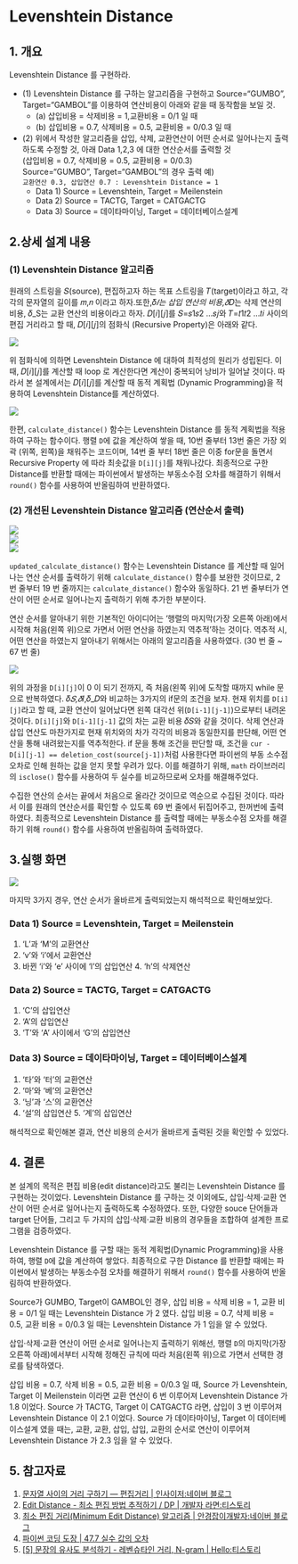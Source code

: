 # Levenshtein Distance

## 1. 개요

Levenshtein Distance 를 구현하라.

- (1) Levenshtein Distance 를 구하는 알고리즘을 구현하고 Source=“GUMBO”, Target=“GAMBOL”를 이용하여 연산비용이 아래와 같을 때 동작함을 보일 것.
  - (a) 삽입비용 = 삭제비용 = 1,교환비용 = 0/1 일 때
  - (b) 삽입비용 = 0.7, 삭제비용 = 0.5, 교환비용 = 0/0.3 일 때
- (2) 위에서 작성한 알고리즘을 삽입, 삭제, 교환연산이 어떤 순서로 일어나는지 출력하도록 수정할 것, 아래 Data 1,2,3 에 대한 연산순서를 출력할 것 <br>(삽입비용 = 0.7, 삭제비용 = 0.5, 교환비용 = 0/0.3) <br>Source=“GUMBO”, Target=“GAMBOL”의 경우 출력 예) <br>`교환연산 0.3, 삽입연산 0.7 : Levenshtein Distance = 1`
  - Data 1) Source = Levenshtein, Target = Meilenstein
  - Data 2) Source = TACTG, Target = CATGACTG
  - Data 3) Source = 데이타마이닝, Target = 데이터베이스설계

## 2.상세 설계 내용

### (1) Levenshtein Distance 알고리즘

원래의 스트링을 𝑆(source), 편집하고자 하는 목표 스트링을 𝑇(target)이라고 하고, 각각의 문자열의 길이를 𝑚,𝑛 이라고 하자.또한,𝛿*𝐼는 삽입 연산의 비용,𝛿*𝐷는 삭제 연산의 비용, 𝛿_S는 교환 연산의 비용이라고 하자. 𝐷[𝑖][𝑗]를 𝑆=𝑠1𝑠2 ...𝑠𝑗와 𝑇=𝑡1𝑡2 ...𝑡𝑖 사이의 편집 거리라고 할 때, 𝐷[𝑖][𝑗]의 점화식 (Recursive Property)은 아래와 같다.

![](img/recursive_property.png)

위 점화식에 의하면 Levenshtein Distance 에 대하여 최적성의 원리가 성립된다. 이 때, 𝐷[𝑖][𝑗]를 계산할 때 loop 로 계산한다면 계산이 중복되어 낭비가 일어날 것이다. 따라서 본 설계에서는 𝐷[𝑖][𝑗]를 계산할 때 동적 계획법 (Dynamic Programming)을 적용하여 Levenshtein Distance를 계산하였다.

![](img/calculate_distance.png)

한편, `calculate_distance()` 함수는 Levenshtein Distance 를 동적 계획법을 적용하여 구하는 함수이다. 행렬 `D`에 값을 계산하여 쌓을 때, 10번 줄부터 13번 줄은 가장 외곽 (위쪽, 왼쪽)을 채워주는 코드이며, 14번 줄 부터 18번 줄은 이중 for문을 돌면서 Recursive Property 에 따라 최솟값을 `D[i][j]`를 채워나갔다. 최종적으로 구한 Distance를 반환할 때에는 파이썬에서 발생하는 부동소수점 오차를 해결하기 위해서 `round()` 함수를 사용하여 반올림하여 반환하였다.

### (2) 개선된 Levenshtein Distance 알고리즘 (연산순서 출력)

![](img/updated1.png)<br>
![](img/updated2.png)<br>
![](img/updated3.png)<br>

`updated_calculate_distance()` 함수는 Levenshtein Distance 를 계산할 때 일어나는 연산 순서를 출력하기 위해 `calculate_distance()` 함수를 보완한 것이므로, 2 번 줄부터 19 번 줄까지는 `calculate_distance()` 함수와 동일하다. 21 번 줄부터가 연산이 어떤 순서로 일어나는지 출력하기 위해 추가한 부분이다.

연산 순서를 알아내기 위한 기본적인 아이디어는 ‘행렬의 마지막(가장 오른쪽 아래)에서 시작해 처음(왼쪽 위)으로 가면서 어떤 연산을 하였는지 역추적’하는 것이다. 역추적 시, 어떤 연산을 하였는지 알아내기 위해서는 아래의 알고리즘을 사용하였다. (30 번 줄 ~ 67 번 줄)

![](img/algo.png)

위의 과정을 `D[i][j]`이 0 이 되기 전까지, 즉 처음(왼쪽 위)에 도착할 때까지 while 문으로 반복하였다. 𝛿*𝑆,𝛿*𝐼,𝛿_𝐷와 비교하는 3가지의 if문의 조건을 보자. 현재 위치를 `D[i][j]`라고 할 때, 교환 연산이 일어났다면 왼쪽 대각선 위(`D[i-1][j-1]`)으로부터 내려온 것이다. `D[i][j]`와 `D[i-1][j-1]` 값의 차는 교환 비용 𝛿𝑆와 같을 것이다. 삭제 연산과 삽입 연산도 마찬가지로 현재 위치와의 차가 각각의 비용과 동일한지를 판단해, 어떤 연산을 통해 내려왔는지를 역추적한다. if 문을 통해 조건을 판단할 때, 조건을 `cur - D[i][j-1] == deletion_cost(source[j-1])`처럼 사용한다면 파이썬의 부동 소수점 오차로 인해 원하는 값을 얻지 못할 우려가 있다. 이를 해결하기 위해, `math` 라이브러리의 `isclose()` 함수를 사용하여 두 실수를 비교하므로써 오차를 해결해주었다.

수집한 연산의 순서는 끝에서 처음으로 올라간 것이므로 역순으로 수집된 것이다. 따라서 이를 원래의 연산순서를 확인할 수 있도록 69 번 줄에서 뒤집어주고, 한꺼번에 출력하였다. 최종적으로 Levenshtein Distance 를 출력할 때에는 부동소수점 오차를 해결하기 위해 `round()` 함수를 사용하여 반올림하여 출력하였다.

## 3.실행 화면

![](img/result.png)

마지막 3가지 경우, 연산 순서가 올바르게 출력되었는지 해석적으로 확인해보았다.

### Data 1) Source = Levenshtein, Target = Meilenstein

1. ‘L’과 ‘M’의 교환연산
2. ‘v’와 ‘i’에서 교환연산
3. 바뀐 ‘i’와 ‘e’ 사이에 ‘l’의 삽입연산 4. ‘h’의 삭제연산

### Data 2) Source = TACTG, Target = CATGACTG

1. ‘C’의 삽입연산
2. ‘A’의 삽입연산
3. ‘T’와 ‘A’ 사이에서 ‘G’의 삽입연산

### Data 3) Source = 데이타마이닝, Target = 데이터베이스설계

1. ‘타’와 ‘터’의 교환연산
2. ‘마’와 ‘베’의 교환연산
3. ‘닝’과 ‘스’의 교환연산
4. ‘설’의 삽입연산 5. ‘계’의 삽입연산

해석적으로 확인해본 결과, 연산 비용의 순서가 올바르게 출력된 것을 확인할 수 있었다.

## 4. 결론

본 설계의 목적은 편집 비용(edit distance)라고도 불리는 Levenshtein Distance 를 구현하는 것이었다. Levenshtein Distance 를 구하는 것 이외에도, 삽입·삭제·교환 연산이 어떤 순서로 일어나는지 출력하도록 수정하였다. 또한, 다양한 souce 단어들과 target 단어들, 그리고 두 가지의 삽입·삭제·교환 비용의 경우들을 조합하여 설계한 프로그램을 검증하였다.

Levenshtein Distance 를 구할 때는 동적 계획법(Dynamic Programming)을 사용하여, 행렬 `D`에 값을 계산하여 쌓았다. 최종적으로 구한 Distance 를 반환할 때에는 파이썬에서 발생하는 부동소수점 오차를 해결하기 위해서 `round()` 함수를 사용하여 반올림하여 반환하였다.

Source가 GUMBO, Target이 GAMBOL인 경우, 삽입 비용 = 삭제 비용 = 1, 교환 비용 = 0/1 일 때는 Levenshtein Distance 가 2 였다. 삽입 비용 = 0.7, 삭제 비용 = 0.5, 교환 비용 = 0/0.3 일 때는 Levenshtein Distance 가 1 임을 알 수 있었다.

삽입·삭제·교환 연산이 어떤 순서로 일어나는지 출력하기 위해선, 행렬 `D`의 마지막(가장 오른쪽 아래)에서부터 시작해 정해진 규칙에 따라 처음(왼쪽 위)으로 가면서 선택한 경로를 탐색하였다.

삽입 비용 = 0.7, 삭제 비용 = 0.5, 교환 비용 = 0/0.3 일 때, Source 가 Levenshtein, Target 이 Meilenstein 이라면 교환 연산이 6 번 이루어져 Levenshtein Distance 가 1.8 이었다. Source 가 TACTG, Target 이 CATGACTG 라면, 삽입이 3 번 이루어져 Levenshtein Distance 이 2.1 이었다. Source 가 데이타마이닝, Target 이 데이터베이스설계 였을 때는, 교환, 교환, 삽입, 삽입, 교환의 순서로 연산이 이루어져 Levenshtein Distance 가 2.3 임을 알 수 있었다.

## 5. 참고자료

1. [문자열 사이의 거리 구하기 — 편집거리 | 인사이저:네이버 블로그](https://blog.naver.com/myincizor/221636314058)
2. [Edit Distance - 최소 편집 방법 추적하기 / DP | 개발자 라면:티스토리](https://flower0.tistory.com/88)
3. [최소 편집 거리(Minimum Edit Distance) 알고리즘 | 안경잡이개발자:네이버 블로그](https://blog.naver.com/ndb796/220870218783)
4. [파이썬 코딩 도장 | 47.7 실수 값의 오차](https://dojang.io/mod/page/view.php?id=2466)
5. [[5] 문장의 유사도 분석하기 - 레벤슈타인 거리, N-gram | Hello:티스토리](https://too-march.tistory.com/20)
